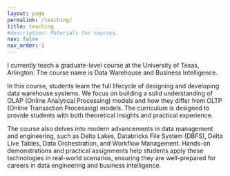 ```yaml
---
layout: page
permalink: /teaching/
title: teaching
#description: Materials for courses.
nav: false
nav_order: 1
---
```


I currently teach a graduate-level course at the University of Texas, Arlington. The course name is Data Warehouse and Business Intelligence.

In this course, students learn the full lifecycle of designing and developing data warehouse systems. We focus on building a solid understanding of OLAP (Online Analytical Processing) models and how they differ from OLTP (Online Transaction Processing) models. The curriculum is designed to provide students with both theoretical insights and practical experience.

The course also delves into modern advancements in data management and engineering, such as Delta Lakes, Databricks File System (DBFS), Delta Live Tables, Data Orchestration, and Workflow Management. Hands-on demonstrations and practical assignments help students apply these technologies in real-world scenarios, ensuring they are well-prepared for careers in data engineering and business intelligence. 
